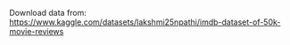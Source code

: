Download data from:
https://www.kaggle.com/datasets/lakshmi25npathi/imdb-dataset-of-50k-movie-reviews